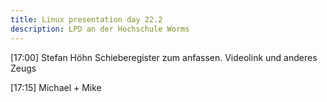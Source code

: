```yaml
---
title: Linux presentation day 22.2
description: LPD an der Hochschule Worms
---
```



\[17:00\] Stefan Höhn Schieberegister zum anfassen. Videolink und anderes Zeugs

\[17:15\] Michael + Mike
